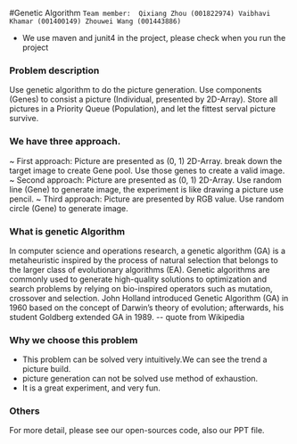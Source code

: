 #Genetic Algorithm
`Team member: 
Qixiang Zhou (001822974)
Vaibhavi Khamar (001400149)
Zhouwei Wang (001443886)`

* We use maven and junit4 in the project, please check when you run the project

### Problem description
Use genetic algorithm to do the picture generation. Use components (Genes) to consist a picture (Individual, presented by 2D-Array). Store all pictures in a Priority Queue (Population), and let the fittest serval picture survive.

### We have three approach.
~ First approach: Picture are presented as (0, 1) 2D-Array. break down the target image to create Gene pool. Use those genes to create a valid image. 
~ Second approach: Picture are presented as (0, 1) 2D-Array. Use random line (Gene) to generate image, the experiment is like drawing a picture use pencil.
~ Third approach: Picture are presented by RGB value. Use random circle (Gene) to generate image.

### What is genetic Algorithm
In computer science and operations research, a genetic algorithm (GA) is a metaheuristic inspired by the process of natural selection that belongs to the larger class of evolutionary algorithms (EA). Genetic algorithms are commonly used to generate high-quality solutions to optimization and search problems by relying on bio-inspired operators such as mutation, crossover and selection. John Holland introduced Genetic Algorithm (GA) in 1960 based on the concept of Darwin’s theory of evolution; afterwards, his student Goldberg extended GA in 1989. -- quote from Wikipedia

### Why we choose this problem
* This problem can be solved very intuitively.We can see the trend a picture build.
* picture generation can not be solved use method of exhaustion.
* It is a great experiment, and very fun.

### Others
For more detail, please see our open-sources code, also our PPT file.


